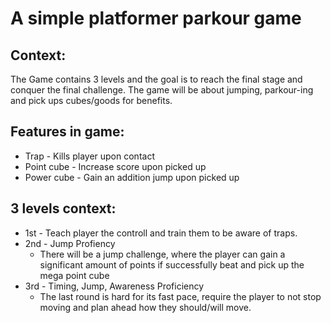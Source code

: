 
# A simple platformer parkour game

## Context:
   The Game contains 3 levels and the goal is to reach the final stage and conquer the final challenge. The game will be about jumping, parkour-ing and pick ups cubes/goods for benefits.

## Features in game:
* Trap - Kills player upon contact  
* Point cube - Increase score upon picked up  
* Power cube - Gain an addition jump upon picked up

## 3 levels context:
* 1st - Teach player the controll and train them to be aware of traps.  
* 2nd - Jump Profiency  
   + There will be a jump challenge, where the player can gain a significant amount of points if successfully beat and pick up the mega point cube  
* 3rd - Timing, Jump, Awareness Proficiency  
   + The last round is hard for its fast pace, require the player to not stop moving and plan ahead how they should/will move.
